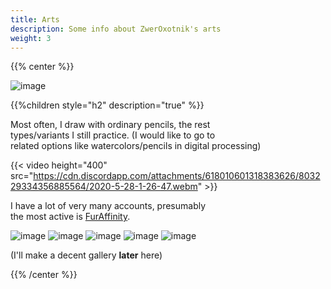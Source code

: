 ```yaml
---
title: Arts
description: Some info about ZwerOxotnik's arts
weight: 3
---
```


{{% center %}}

![image](https://d.facdn.net/art/zweroxotnik/1608919910/1608919910.zweroxotnik_zweroxotnik_detective_p.jpg)

{{%children style="h2" description="true" %}}

Most often, I draw with ordinary pencils, the rest<br>
types/variants I still practice. (I would like to go to<br>
related options like watercolors/pencils in digital processing)


{{< video height="400" src="https://cdn.discordapp.com/attachments/618010601318383626/803229334356885564/2020-5-28-1-26-47.webm" >}}

I have a lot of very many accounts, presumably<br>
the most active is [FurAffinity](https://www.furaffinity.net/user/zweroxotnik/).


![image](https://d.facdn.net/art/zweroxotnik/1600802268/1600802263.zweroxotnik_zweroxotnik_protogen_affh_v1.jpg?height=300)
![image](https://d.facdn.net/art/zweroxotnik/1605526224/1605526222.zweroxotnik_zweroxotnik_light-dance_v1_1p.jpg?height=300)
![image](https://d.facdn.net/art/zweroxotnik/1605633330/1605633329.zweroxotnik_zweroxotnik_a-breeze_p.jpg?height=300)
![image](https://d.facdn.net/art/zweroxotnik/1575204511/1575204503.zweroxotnik_windless-n-sunny-moment-by-zweroxotnik.jpg?height=300)
![image](https://d.facdn.net/art/zweroxotnik/1597440148/1597440155.zweroxotnik_pinkish-thinking_zweroxotnik.jpg?height=300)

(I'll make a decent gallery **later** here)

{{% /center %}}
